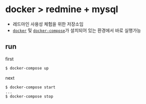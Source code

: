 docker > redmine + mysql
================================================================================
- 레드마인 사용성 체험을 위한 저장소임
- [`docker`](https://docs.docker.com/engine/installation) 및 [`docker-compose`](https://docs.docker.com/compose/install)가 설치되어 있는 환경에서 바로 실행가능

run
--------------------------------------------------------------------------------

first
```bash
$ docker-compose up
```

next
```bash
$ docker-compose start
...
$ docker-compose stop
```
